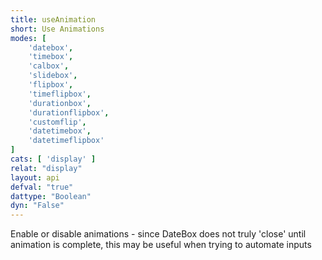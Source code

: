 ```yaml
---
title: useAnimation
short: Use Animations
modes: [
	'datebox',
	'timebox',
	'calbox',
	'slidebox',
	'flipbox',
	'timeflipbox',
	'durationbox',
	'durationflipbox',
	'customflip',
	'datetimebox',
	'datetimeflipbox'
]
cats: [ 'display' ]
relat: "display"
layout: api
defval: "true"
dattype: "Boolean"
dyn: "False"
---
```


Enable or disable animations - since DateBox does not truly 'close' until animation is complete, this may be useful when trying to automate inputs
